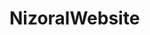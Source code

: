 # NizoralWebsite

<div id="carouselExampleIndicators" class="carousel slide" data-bs-ride="carousel> <!--for auto slide -->
